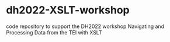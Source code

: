 # dh2022-XSLT-workshop
code repository to support the DH2022 workshop Navigating and Processing Data from the TEI with XSLT
